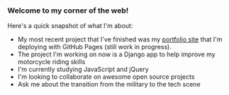 ### Welcome to my corner of the web!

Here's a quick snapshot of what I'm about:

- My most recent project that I've finished was my [portfolio site](https://aleforniadreamin.github.io/) that I'm deploying with GitHub Pages (still work in progress).
- The project I'm working on now is a Django app to help improve my motorcycle riding skills
- I'm currently studying JavaScript and jQuery
- I'm looking to collaborate on awesome open source projects 
- Ask me about the transition from the military to the tech scene 



